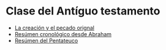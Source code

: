 # Clase del Antíguo testamento
- [La creación y el pecado orignal](creacion.html)
- [Resúmen cronológico desde Abraham](historia-israel.html)
- [Resúmen del Pentateuco](pentateuco.html)
